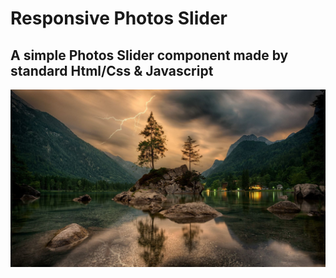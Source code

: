 # Responsive Photos Slider

## A simple Photos Slider component made by standard Html/Css & Javascript

![Screenshot#1](images/Photo1.jpg)


